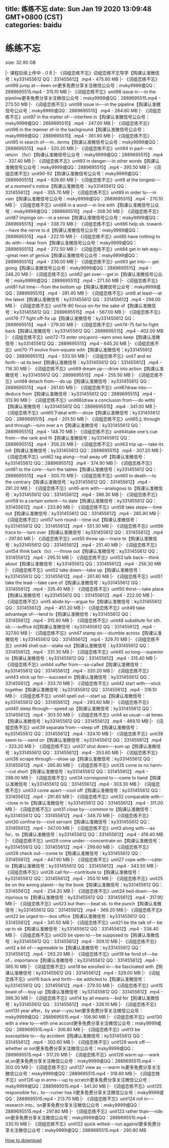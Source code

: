 
title: 练练不忘
date: Sun Jan 19 2020 13:09:48 GMT+0800 (CST)    
categories: baidu
---

# 练练不忘
size: 32.90 GB
 
 
|- 课程后续上传中 - 0 B
|- 《词组恋练不忘》词组恋练不忘导学【购课认准微信号：ky331455612  QQ：331455612】.mp4 - 475.60 MB
|- 《词组恋练不忘》unit99 jump at---keen on更多免费分享关注微信公众号：msky9999或QQ：2889695515.mp4 - 315.10 MB
|- 《词组恋练不忘》unit98 issue in---in the pipeline更多免费分享关注微信公众号：msky9999或QQ：2889695515.mp4 - 273.50 MB
|- 《词组恋练不忘》unit98 issue in---in the pipeline【购课认准微信号公众号：msky9999或QQ：2889695515】.mp4 - 264.60 MB
|- 《词组恋练不忘》unit97 in the matter of---interfere in【购课认准微信号公众号：msky9999或QQ：2889695515】.mp4 - 247.00 MB
|- 《词组恋练不忘》unit96 in the manner of-in the background【购课认准微信号公众号：msky9999或QQ：2889695515】.mp4 - 361.90 MB
|- 《词组恋练不忘》unit95 in search of---in...terms【购课认准微信号公众号：msky9999或QQ：2889695515】.mp4 - 320.20 MB
|- 《词组恋练不忘》unit94 in part---in return （for）【购课认准微信号公众号：msky9999或QQ：2889695515】.mp4 - 337.40 MB
|- 《词组恋练不忘》unit93 in danger---in other words【购课认准微信号公众号：msky9999或QQ：2889695515】.mp4 - 395.50 MB
|- 《词组恋练不忘》unit90-92【购课认准微信号公众号：msky9999或QQ：2889695515】.mp4 - 926.80 MB
|- 《词组恋练不忘》unit9 at the longest---at a moment's notice【购课认准微信号：ky331455612  QQ：331455612】.mp4 - 355.70 MB
|- 《词组恋练不忘》unit89 in order to---in vain【购课认准微信号公众号：msky9999或QQ：2889695515】.mp4 - 270.10 MB
|- 《词组恋练不忘》unit88 in a word---in line with【购课认准微信号公众号：msky9999或QQ：2889695515】.mp4 - 358.30 MB
|- 《词组恋练不忘》unit87 impinge on---in a sense【购课认准微信号公众号：msky9999或QQ：2889695515】.mp4 - 338.70 MB
|- 《词组恋练不忘》unit86 help sb. toward---have the nerve to d【购课认准微信号公众号：msky9999或QQ：2889695515】.mp4 - 222.10 MB
|- 《词组恋练不忘》unit85 have nothing to do with---hear from【购课认准微信号公众号：msky9999或QQ：2889695515】.mp4 - 272.50 MB
|- 《词组恋练不忘》unit84 get in teh way---great men of genius【购课认准微信号公众号：msky9999或QQ：2889695515】.mp4 - 236.00 MB
|- 《词组恋练不忘》unit83 get into--- get going【购课认准微信号公众号：msky9999或QQ：2889695515】.mp4 - 248.20 MB
|- 《词组恋练不忘》unit82 get over---get in【购课认准微信号公众号：msky9999或QQ：2889695515】.mp4 - 271.50 MB
|- 《词组恋练不忘》unit81 full time---from the bottom up【购课认准微信号公众号：msky9999或QQ：2889695515】.mp4 - 281.40 MB
|- 《词组恋练不忘》unit8 at least---at the latest【购课认准微信号：ky331455612  QQ：331455612】.mp4 - 298.00 MB
|- 《词组恋练不忘》unit78-80 focus on-for the sake of【购课认准微信号：ky331455612  QQ：2889695515】.mp4 - 567.00 MB
|- 《词组恋练不忘》unit76-77 fight off-fix up【购课认准微信号：ky331455612  QQ：2889695515】.mp4 - 279.00 MB
|- 《词组恋练不忘》unit74-75 fail to-fight back【购课认准微信号：ky331455612  QQ：2889695515】.mp4 - 402.00 MB
|- 《词组恋练不忘》unit72-73 enter on(upon)--earn ones keep【购课认准微信号：ky331455612  QQ：2889695515】.mp4 - 645.20 MB
|- 《词组恋练不忘》unit70-71 evolve from-equate with【购课认准微信号：ky331455612  QQ：2889695515】.mp4 - 533.50 MB
|- 《词组恋练不忘》unit7 and so forth---at its best【购课认准微信号：ky331455612  QQ：331455612】.mp4 - 716.30 MB
|- 《词组恋练不忘》unit69 dream up---drive into action【购课认准微信号：ky331455612  QQ：2889695515】.mp4 - 255.50 MB
|- 《词组恋练不忘》unit68 detach from---do up【购课认准微信号：ky331455612  QQ：2889695515】.mp4 - 261.60 MB
|- 《词组恋练不忘》unit67draw into---deduce from【购课认准微信号：ky331455612  QQ：2889695515】.mp4 - 313.90 MB
|- 《词组恋练不忘》unit66(draw a conclusion from---do with)【购课认准微信号：ky331455612  QQ：2889695515】.mp4 - 341.00 MB
|- 《词组恋练不忘》unit65下deal with---doze【购课认准微信号：ky331455612  QQ：2889695515】.mp4 - 201.50 MB
|- 《词组恋练不忘》unit65上 through and through---turn over a n【购课认准微信号：ky331455612  QQ：2889695515】.mp4 - 148.70 MB
|- 《词组恋练不忘》unit64take one's cue from---the rank and fil【购课认准微信号：ky331455612  QQ：2889695515】.mp4 - 356.20 MB
|- 《词组恋练不忘》unit63 trip  up---take its toll【购课认准微信号：ky331455612  QQ：2889695515】.mp4 - 307.20 MB
|- 《词组恋练不忘》unit62 tag along---trail away off【购课认准微信号：ky331455612  QQ：2889695515】.mp4 - 374.90 MB
|- 《词组恋练不忘》unit61 to the core---turn the tables【购课认准微信号：ky331455612  QQ：2889695515】.mp4 - 300.70 MB
|- 《词组恋练不忘》unit60 to death---to the contrary【购课认准微信号：ky331455612  QQ：331455612】.mp4 - 291.20 MB
|- 《词组恋练不忘》unit6-arm with---analogous to【购课认准微信号：ky331455612  QQ：331455612】.mp4 - 386.30 MB
|- 《词组恋练不忘》unit59 to a certain extent---to date【购课认准微信号：ky331455612  QQ：331455612】.mp4 - 233.80 MB
|- 《词组恋练不忘》unit58 take steps---time out【购课认准微信号：ky331455612  QQ：331455612】.mp4 - 285.90 MB
|- 《词组恋练不忘》unit57 turn round---time out【购课认准微信号：ky331455612  QQ：331455612】.mp4 - 551.30 MB
|- 《词组恋练不忘》unit56 trace to---turn over【购课认准微信号：ky331455612  QQ：331455612】.mp4 - 297.80 MB
|- 《词组恋练不忘》unit55 throw up---trace to【购课认准微信号：ky331455612  QQ：331455612】.mp4 - 251.40 MB
|- 《词组恋练不忘》unit54 think back（to）---throw out【购课认准微信号：ky331455612  QQ：331455612】.mp4 - 295.10 MB
|- 《词组恋练不忘》unit53 talk back---think about【购课认准微信号：ky331455612  QQ：331455612】.mp4 - 256.30 MB
|- 《词组恋练不忘》unit52 take down---take up【购课认准微信号：ky331455612  QQ：331455612】.mp4 - 261.80 MB
|- 《词组恋练不忘》unit51 take the lead---take care of【购课认准微信号：ky331455612  QQ：331455612】.mp4 - 335.40 MB
|- 《词组恋练不忘》unit50 thirst---take place【购课认准微信号：ky331455612  QQ：331455612】.mp4 - 222.00 MB
|- 《词组恋练不忘》unit5 abide  by---argue for【购课认准微信号：ky331455612  QQ：331455612】.mp4 - 451.20 MB
|- 《词组恋练不忘》unit49 take advantage of---tend to【购课认准微信号：ky331455612  QQ：331455612】.mp4 - 315.90 MB
|- 《词组恋练不忘》unit48 substitute for sth. sb.---suffice it(【购课认准微信号：ky331455612  QQ：331455612】.mp4 - 327.60 MB
|- 《词组恋练不忘》unit47 stamp on---stumble across【购课认准微信号：ky331455612  QQ：331455612】.mp4 - 329.70 MB
|- 《词组恋练不忘》unit46 shell out---stake out【购课认准微信号：ky331455612  QQ：331455612】.mp4 - 331.30 MB
|- 《词组恋练不忘》unit45 so long---superior to【购课认准微信号：ky331455612  QQ：331455612】.mp4 - 315.40 MB
|- 《词组恋练不忘》unit44 suffer from---so-called【购课认准微信号：ky331455612  QQ：331455612】.mp4 - 320.20 MB
|- 《词组恋练不忘》unit43 stick up for---succeed in【购课认准微信号：ky331455612  QQ：331455612】.mp4 - 333.70 MB
|- 《词组恋练不忘》unit42 start with---stick together【购课认准微信号：ky331455612  QQ：331455612】.mp4 - 316.10 MB
|- 《词组恋练不忘》unit41 spell out---start up【购课认准微信号：ky331455612  QQ：331455612】.mp4 - 293.60 MB
|- 《词组恋练不忘》unit40 sleep through---speed  up【购课认准微信号：ky331455612  QQ：331455612】.mp4 - 303.50 MB
|- 《词组恋练不忘》unit4 as usual---at times【购课认准微信号：ky331455612  QQ：331455612】.mp4 - 469.10 MB
|- 《词组恋练不忘》unit39 separate from---sleep off【购课认准微信号：ky331455612  QQ：331455612】.mp4 - 324.10 MB
|- 《词组恋练不忘》unit38 seem to---send on【购课认准微信号：ky331455612  QQ：331455612】.mp4 - 323.20 MB
|- 《词组恋练不忘》unit37 shut down---sum up【购课认准微信号：ky331455612  QQ：331455612】.mp4 - 353.60 MB
|- 《词组恋练不忘》unit36 scrape through---show up【购课认准微信号：ky331455612  QQ：331455612】.mp4 - 285.80 MB
|- 《词组恋练不忘》unit35 come to no harm---cut short【购课认准微信号：ky331455612  QQ：331455612】.mp4 - 298.00 MB
|- 《词组恋练不忘》unit34 correspond to---come to hand【购课认准微信号：ky331455612  QQ：331455612】.mp4 - 303.30 MB
|- 《词组恋练不忘》unit33 come apart---cool off【购课认准微信号：ky331455612  QQ：331455612】.mp4 - 291.60 MB
|- 《词组恋练不忘》unit32 comparable with---close in to【购课认准微信号：ky331455612  QQ：331455612】.mp4 - 311.00 MB
|- 《词组恋练不忘》unit31 close by---common to【购课认准微信号：ky331455612  QQ：331455612】.mp4 - 348.70 MB
|- 《词组恋练不忘》unit30 confine to---civil servant【购课认准微信号：ky331455612  QQ：331455612】.mp4 - 347.00 MB
|- 《词组恋练不忘》unit3 along with---as for，to【购课认准微信号：ky331455612  QQ：331455612】.mp4 - 419.40 MB
|- 《词组恋练不忘》unit29 come under---concentrate on【购课认准微信号：ky331455612  QQ：331455612】.mp4 - 299.60 MB
|- 《词组恋练不忘》unit28 check out---come to【购课认准微信号：ky331455612  QQ：331455612】.mp4 - 447.90 MB
|- 《词组恋练不忘》unit27 cope with---cater to【购课认准微信号：ky331455612  QQ：331455612】.mp4 - 343.50 MB
|- 《词组恋练不忘》unit26 call for---contribute to【购课认准微信号：ky331455612  QQ：331455612】.mp4 - 350.10 MB
|- 《词组恋练不忘》unit25 be on the wrong planet---by the book【购课认准微信号：ky331455612  QQ：331455612】.mp4 - 234.20 MB
|- 《词组恋练不忘》unit24 bed down---be injurious to【购课认准微信号：ky331455612  QQ：331455612】.mp4 - 317.90 MB
|- 《词组恋练不忘》unit23 but then---beat sb. to the punch【购课认准微信号：ky331455612  QQ：331455612】.mp4 - 369.20 MB
|- 《词组恋练不忘》unit22 be urged to---box office【购课认准微信号：ky331455612  QQ：331455612】.mp4 - 341.50 MB
|- 《词组恋练不忘》unit21 be the talk of---be up to sb【购课认准微信号：ky331455612  QQ：331455612】.mp4 - 338.40 MB
|- 《词组恋练不忘》unit20 be open to---be supposed to【购课认准微信号：ky331455612  QQ：331455612】.mp4 - 309.10 MB
|- 《词组恋练不忘》unit2 a bit of---agreeable to【购课认准微信号：ky331455612  QQ：331455612】.mp4 - 293.20 MB
|- 《词组恋练不忘》unit19 be fond of---be of... importance【购课认准微信号：ky331455612  QQ：331455612】.mp4 - 365.10 MB
|- 《词组恋练不忘》unit18 be enrolled in---be fascinated with【购课认准微信号：ky331455612  QQ：331455612】.mp4 - 329.00 MB
|- 《词组恋练不忘》unit16 back and forth---be addicted to【购课认准微信号：ky331455612  QQ：331455612】.mp4 - 279.50 MB
|- 《词组恋练不忘》unit15 boast of---buy up【购课认准微信号：ky331455612  QQ：331455612】.mp4 - 366.30 MB
|- 《词组恋练不忘》unit14 by all means---bid for【购课认准微信号：ky331455612  QQ：331455612】.mp4 - 326.10 MB
|- 《词组恋练不忘》unit131 year after，by year---you bet更多免费分享关注微信公众号：msky9999或QQ：2889695515.mp4 - 106.90 MB
|- 《词组恋练不忘》unit130 with a view to---with one accord更多免费分享关注微信公众号：msky9999或QQ：2889695515.mp4 - 306.80 MB
|- 《词组恋练不忘》unit13 be susceptible to---by accident【购课认准微信号：ky331455612  QQ：331455612】.mp4 - 303.60 MB
|- 《词组恋练不忘》unit129 work off---whether or not更多免费分享关注微信公众号：msky9999或QQ：2889695515.mp4 - 317.20 MB
|- 《词组恋练不忘》unit128 warm up---wark at,on更多免费分享关注微信公众号：msky9999或QQ：2889695515.mp4 - 302.00 MB
|- 《词组恋练不忘》unit127 view as ---warm to更多免费分享关注微信公众号：msky9999或QQ：2889695515.mp4 - 318.60 MB
|- 《词组恋练不忘》unit126 up in arms---up to scratch更多免费分享关注微信公众号：msky9999或QQ：2889695515.mp4 - 341.30 MB
|- 《词组恋练不忘》unit125 responsible for，to---rumer has it更多免费分享关注微信公众号：msky9999或QQ：2889695515.mp4 - 213.70 MB
|- 《词组恋练不忘》unit124 roll in---research into，on更多免费分享关注微信公众号：msky9999或QQ：2889695515.mp4 - 297.80 MB
|- 《词组恋练不忘》unit123 rather than---ride on更多免费分享关注微信公众号：msky9999或QQ：2889695515.mp4 - 330.10 MB
|- 《词组恋练不忘》unit122 quick witted---run against更多免费分享关注微信公众号：msky9999或QQ：2889695515.mp4 - 290.80 MB

[How to download](https://bpcam.bemobtrk.com/go/2ceec3aa-1ca2-46d6-b9ff-aaa5c184517c?jno=236)